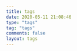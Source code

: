 ```yaml
---
title: tags
date: 2020-05-11 21:08:46
type: "tags"
tag: "tags"
comments: false
layout: tags
---
```

